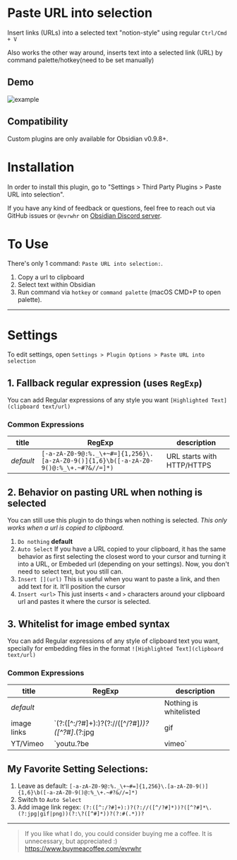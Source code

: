 # Paste URL into selection

Insert links (URLs) into a selected text "notion-style" using regular `Ctrl/Cmd + V`

Also works the other way around, inserts text into a selected link (URL) by command palette/hotkey(need to be set manually)

## Demo
![example](https://user-images.githubusercontent.com/4748206/98997874-ed55fb80-253d-11eb-9121-709a316a4d1e.gif)

## Compatibility
Custom plugins are only available for Obsidian v0.9.8+.

# Installation
In order to install this plugin, go to "Settings > Third Party Plugins > Paste URL into selection".

If you have any kind of feedback or questions, feel free to reach out via GitHub issues or `@evrwhr` on [Obsidian Discord server](https://discord.com/invite/veuWUTm).

# To Use
There's only 1 command: `Paste URL into selection:`.
1. Copy a url to clipboard
2. Select text within Obsidian
3. Run command via `hotkey` or `command palette` (macOS CMD+P to open palette).

---

# Settings
To edit settings, open `Settings > Plugin Options > Paste URL into selection`

## 1. Fallback regular expression (uses `RegExp`)
You can add Regular expressions of any style you want `[Highlighted Text](clipboard text/url)`

### Common Expressions
| title | RegExp | description |
|-------|------|-------------|
| *default* | `[-a-zA-Z0-9@:%._\+~#=]{1,256}\.[a-zA-Z0-9()]{1,6}\b([-a-zA-Z0-9()@:%_\+.~#?&//=]*)` | URL starts with HTTP/HTTPS |


## 2. Behavior on pasting URL when nothing is selected
You can still use this plugin to do things when nothing is selected. *This only works when a url is copied to clipboard.*
1. `Do nothing` **default**
2. `Auto Select` If you have a URL copied to your clipboard, it has the same behavior as first selecting the closest word to your cursor and turning it into a URL, or Embeded url (depending on your settings). Now, you don't need to select text, but you still can.
3. `Insert [](url)` This is useful when you want to paste a link, and then add text for it. It'll position the cursor
4. `Insert <url>` This just inserts `<` and `>` characters around your clipboard url and pastes it where the cursor is selected.

## 3. Whitelist for image embed syntax
You can add Regular expressions of any style of clipboard text you want, specially for embedding files in the format `![Highlighted Text](clipboard text/url)`

### Common Expressions
| title | RegExp | description |
|-------|------|-------------|
| *default* |  | Nothing is whitelisted |
| image links | `(?:([^:/?#]+):)?(?://([^/?#]*))?([^?#]*\.(?:jpg|gif|png))(?:\?([^#]*))?(?:#(.*))?` | Embeds images that have a .jpg|gif|png extension |
| YT/Vimeo | `youtu.?be|vimeo` | Embeds YouTube and Vimeo links *(doesn't seem to currently show in Obsidian app)*|

## My Favorite Setting Selections:
1. Leave as default: `[-a-zA-Z0-9@:%._\+~#=]{1,256}\.[a-zA-Z0-9()]{1,6}\b([-a-zA-Z0-9()@:%_\+.~#?&//=]*)`
2. Switch to `Auto Select`
3. Add image link regex: `(?:([^:/?#]+):)?(?://([^/?#]*))?([^?#]*\.(?:jpg|gif|png))(?:\?([^#]*))?(?:#(.*))?`

---

> If you like what I do, you could consider buying me a coffee. It is unnecessary, but appreciated :) https://www.buymeacoffee.com/evrwhr
